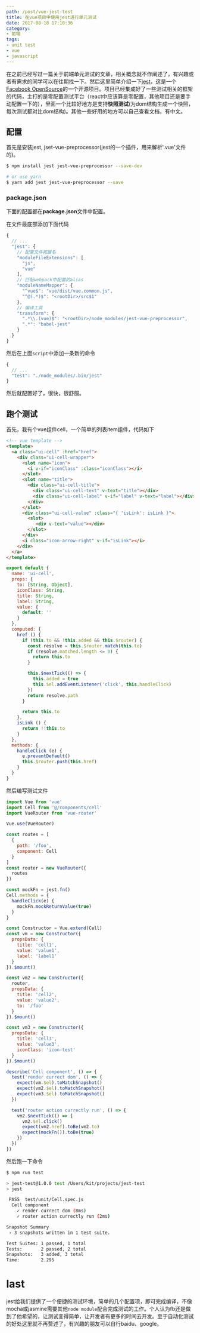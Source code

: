 ```yaml
---
path: /post/vue-jest-test
title: 在vue项目中使用jest进行单元测试
date: 2017-08-18 17:10:36
category:
- 前端
tags:
- unit test
- vue
- javascript
---
```


在之前已经写过一篇关于前端单元测试的文章，相关概念就不作阐述了，有兴趣或者有需求的同学可以在往期找一下。然后这里简单介绍一下[jest](http://facebook.github.io/jest/)，这是一个[Facebook OpenSource](https://code.facebook.com/projects/)的一个开源项目。项目已经集成好了一些测试相关的框架的代码，主打的是零配置测试平台（react中应该算是零配置，其他项目还是要手动配置一下的），里面一个比较好地方是支持**快照测试**(为dom结构生成一个快照，每次测试都对比dom结构)。其他一些好用的地方可以自己查看文档，有中文。

## 配置

首先是安装jest, jset-vue-preprocessor(jest的一个插件，用来解析'.vue'文件的)。

```bash
$ npm install jest jest-vue-preprocessor --save-dev

# or use yarn
$ yarn add jest jest-vue-preprocessor --save
```

<!-- more -->

### package.json

下面的配置都在**package.json**文件中配置。

在文件最底部添加下面代码

```javascript
{
  // ...
  "jest": {
    // 配置文件拓展名
    "moduleFileExtensions": [
      "js",
      "vue"
    ],
    // 匹配webpack中配置的alias
    "moduleNameMapper": {
      "^vue$": "vue/dist/vue.common.js",
      "^@(.*)$": "<rootDir>/src$1"
    },
    // 编译工具
    "transform": {
      ".*\\.(vue)$": "<rootDir>/node_modules/jest-vue-preprocessor",
      ".*": "babel-jest"
    }
  }
}
```

<!-- more -->

然后在上面`script`中添加一条新的命令

```javascript
{
  // ...
  "test": "./node_modules/.bin/jest"
}
```

然后就配置好了，很快，很舒服。

## 跑个测试

首先，我有个vue组件cell，一个简单的列表item组件，代码如下

```html
<!-- vue template -->
<template>
  <a class="ui-cell" :href="href">
    <div class="ui-cell-wrapper">
      <slot name="icon">
        <i v-if="iconClass" :class="iconClass"></i>
      </slot>
      <slot name="title">
        <div class="ui-cell-title">
          <div class="ui-cell-text" v-text="title"></div>
          <div class="ui-cell-label" v-if="label" v-text="label"></div>
        </div>
      </slot>
      <div class="ui-cell-value" :class="{ 'isLink': isLink }">
        <slot>
           <div v-text="value"></div>
        </slot>
      </div>
      <i class="icon-arrow-right" v-if="isLink"></i>
    </div>
  </a>
</template>
```

```javascript
export default {
  name: 'ui-cell',
  props: {
    to: [String, Object],
    iconClass: String,
    title: String,
    label: String,
    value: {
      default: ''
    }
  },
  computed: {
    href () {
      if (this.to && !this.added && this.$router) {
        const resolve = this.$router.match(this.to)
        if (resolve.matched.length <= 0) {
          return this.to
        }

        this.$nextTick(() => {
          this.added = true
          this.$el.addEventListener('click', this.handleClick)
        })
        return resolve.path
      }

      return this.to
    },
    isLink () {
      return !!this.to
    }
  },
  methods: {
    handleClick (e) {
      e.preventDefault()
      this.$router.push(this.href)
    }
  }
}
```

然后编写测试文件

```javascript
import Vue from 'vue'
import Cell from '@/components/cell'
import VueRouter from 'vue-router'

Vue.use(VueRouter)

const routes = [
  {
    path: '/foo',
    component: Cell
  }
]
const router = new VueRouter({
  routes
})

const mockFn = jest.fn()
Cell.methods = {
  handleClick(e) {
    mockFn.mockReturnValue(true)
  }
}

const Constructor = Vue.extend(Cell)
const vm = new Constructor({
  propsData: {
    title: 'cell1',
    value: 'value1',
    label: 'label1'
  }
}).$mount()

const vm2 = new Constructor({
  router,
  propsData: {
    title: 'cell2',
    value: 'value2',
    to: '/foo'
  }
}).$mount()

const vm3 = new Constructor({
  propsData: {
    title: 'cell3',
    value: 'value3',
    iconClass: 'icon-test'
  }
}).$mount()

describe('Cell component', () => {
  test('render currect dom', () => {
    expect(vm.$el).toMatchSnapshot()
    expect(vm2.$el).toMatchSnapshot()
    expect(vm3.$el).toMatchSnapshot()
  })

  test('router action currectly run', () => {
    vm2.$nextTick(() => {
      vm2.$el.click()
      expect(vm2.href).toBe(vm2.to)
      expect(mockFn()).toBe(true)
    })
  })
})
```

然后跑一下命令
```bash
$ npm run test

> jest-test@1.0.0 test /Users/kit/projects/jest-test
> jest

 PASS  test/unit/Cell.spec.js
  Cell component
    ✓ render currect dom (8ms)
    ✓ router action currectly run (2ms)

Snapshot Summary
 › 3 snapshots written in 1 test suite.

Test Suites: 1 passed, 1 total
Tests:       2 passed, 2 total
Snapshots:   3 added, 3 total
Time:        2.295
```

# last
jest给我们提供了一个便捷的测试环境，简单的几个配置项，即可完成编译，不像mocha或jasmine需要其他`node module`配合完成测试的工作。个人认为fb还是做到了他希望的，让测试变得简单，让开发者有更多的时间去开发。至于自动化测试的好处这里就不再赘述了，有兴趣的朋友可以自行baidu、google。
